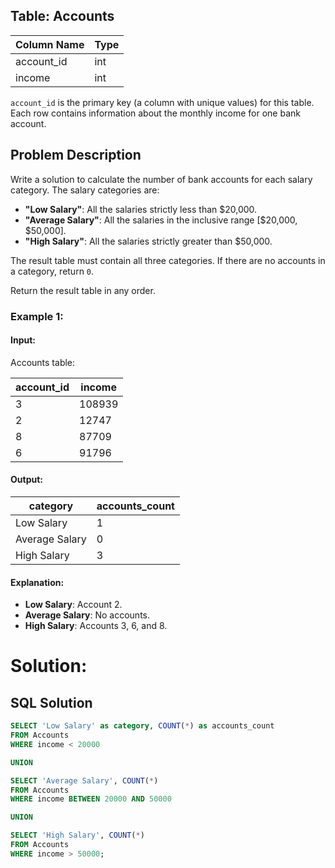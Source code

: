 ## Table: Accounts

| Column Name | Type |
|-------------|------|
| account_id  | int  |
| income      | int  |

`account_id` is the primary key (a column with unique values) for this table.  
Each row contains information about the monthly income for one bank account.

## Problem Description

Write a solution to calculate the number of bank accounts for each salary category. The salary categories are:

- **"Low Salary"**: All the salaries strictly less than $20,000.
- **"Average Salary"**: All the salaries in the inclusive range [$20,000, $50,000].
- **"High Salary"**: All the salaries strictly greater than $50,000.

The result table must contain all three categories. If there are no accounts in a category, return `0`.

Return the result table in any order.

### Example 1:

#### Input:
Accounts table:

| account_id | income |
|------------|--------|
| 3          | 108939 |
| 2          | 12747  |
| 8          | 87709  |
| 6          | 91796  |

#### Output:

| category       | accounts_count |
|----------------|----------------|
| Low Salary     | 1              |
| Average Salary | 0              |
| High Salary    | 3              |

#### Explanation:

- **Low Salary**: Account 2.
- **Average Salary**: No accounts.
- **High Salary**: Accounts 3, 6, and 8.


# Solution:

## SQL Solution

```sql
SELECT 'Low Salary' as category, COUNT(*) as accounts_count
FROM Accounts
WHERE income < 20000

UNION

SELECT 'Average Salary', COUNT(*)
FROM Accounts 
WHERE income BETWEEN 20000 AND 50000

UNION 

SELECT 'High Salary', COUNT(*)
FROM Accounts
WHERE income > 50000;
